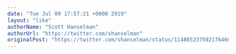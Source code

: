 ```yaml
---
date: "Tue Jul 09 17:57:21 +0000 2019"
layout: "like"
authorName: "Scott Hanselman"
authorUrl: "https://twitter.com/shanselman"
originalPost: "https://twitter.com/shanselman/status/1148652375021764609"
---
```

